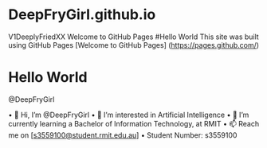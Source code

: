 # DeepFryGirl.github.io
V1DeeplyFriedXX
Welcome to GitHub Pages
#Hello World
This site was built using GitHub Pages [Welcome to GitHub Pages] (https://pages.github.com/)

# Hello World
@DeepFryGirl

•	👋 Hi, I’m @DeepFryGirl
•	👀 I’m interested in Artificial Intelligence
•	🌱 I’m currently learning a Bachelor of Information Technology, at RMIT
•	📫 Reach me on [s3559100@student.rmit.edu.au]
•	   Student Number: s3559100



